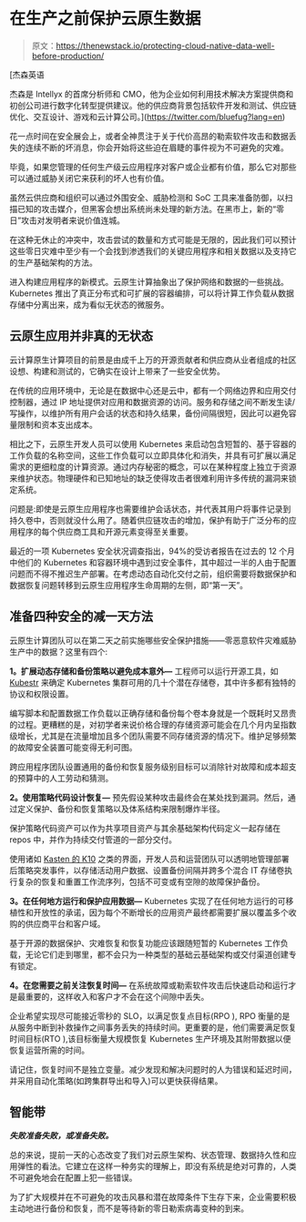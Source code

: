 # 在生产之前保护云原生数据

> 原文：<https://thenewstack.io/protecting-cloud-native-data-well-before-production/>

[](https://twitter.com/bluefug?lang=en)

 [杰森英语

杰森是 Intellyx 的首席分析师和 CMO，他为企业如何利用技术解决方案提供商和初创公司进行数字化转型提供建议。他的供应商背景包括软件开发和测试、供应链优化、交互设计、游戏和云计算公司。](https://twitter.com/bluefug?lang=en) [](https://twitter.com/bluefug?lang=en)

花一点时间在安全展会上，或者全神贯注于关于代价高昂的勒索软件攻击和数据丢失的连续不断的坏消息，你会开始将这些迫在眉睫的事件视为不可避免的灾难。

毕竟，如果您管理的任何生产级云应用程序对客户或企业都有价值，那么它对那些可以通过威胁关闭它来获利的坏人也有价值。

虽然云供应商和组织可以通过外围安全、威胁检测和 SoC 工具来准备防御，以扫描已知的攻击媒介，但黑客会想出系统尚未处理的新方法。在黑市上，新的“零日”攻击对发明者来说价值连城。

在这种无休止的冲突中，攻击尝试的数量和方式可能是无限的，因此我们可以预计这些零日灾难中至少有一个会找到渗透我们的关键应用程序和相关数据以及支持它的生产基础架构的方法。

进入构建应用程序的新模式。云原生计算抽象出了保护网络和数据的一些挑战。Kubernetes 推出了真正分布式和可扩展的容器编排，可以将计算工作负载从数据存储中分离出来，成为看似无状态的微服务。

## 云原生应用并非真的无状态

云计算原生计算项目的前景是由成千上万的开源贡献者和供应商从业者组成的社区设想、构建和测试的，它确实在设计上带来了一些安全优势。

在传统的应用环境中，无论是在数据中心还是云中，都有一个网络边界和应用交付控制器，通过 IP 地址提供对应用和数据资源的访问。服务和存储之间不断发生读/写操作，以维护所有用户会话的状态和持久结果，备份间隔很短，因此可以避免容量限制和资本支出成本。

相比之下，云原生开发人员可以使用 Kubernetes 来启动包含短暂的、基于容器的工作负载的名称空间，这些工作负载可以立即具体化和消失，并具有可扩展以满足需求的更细粒度的计算资源。通过内存秘密的概念，可以在某种程度上独立于资源来维护状态。物理硬件和已知地址的缺乏使得攻击者很难利用许多传统的漏洞来锁定系统。

问题是:即使是云原生应用程序也需要维护会话状态，并代表其用户将事件记录到持久卷中，否则就没什么用了。随着供应链攻击的增加，保护有助于广泛分布的应用程序的每个供应商工具和开源元素变得至关重要。

最近的一项 Kubernetes 安全状况调查指出，94%的受访者报告在过去的 12 个月中他们的 Kubernetes 和容器环境中遇到过安全事件，其中超过一半的人由于配置问题而不得不推迟生产部署。在考虑动态自动化交付之前，组织需要将数据保护和数据恢复问题转移到云原生应用程序生命周期的左侧，即“第一天”。

## 准备四种安全的减一天方法

云原生计算团队可以在第二天之前实施哪些安全保护措施——零恶意软件灾难威胁生产中的数据？这里有四个:

**1。扩展动态存储和备份策略以避免成本意外—** 工程师可以运行开源工具，如 [Kubestr](https://kubestr.io/) 来确定 Kubernetes 集群可用的几十个潜在存储卷，其中许多都有独特的协议和权限设置。

编写脚本和配置数据工作负载以正确存储和备份每个卷本身就是一个既耗时又昂贵的过程。更糟糕的是，对初学者来说价格合理的存储资源可能会在几个月内呈指数级增长，尤其是在流量增加且多个团队需要不同存储资源的情况下。维护足够频繁的故障安全装置可能变得无利可图。

跨应用程序团队设置通用的备份和恢复服务级别目标可以消除针对故障和成本超支的预算中的人工劳动和猜测。

**2。使用策略代码设计恢复—** 预先假设某种攻击最终会在某处找到漏洞。然后，通过定义保护、备份和恢复策略以及体系结构来限制爆炸半径。

保护策略代码资产可以作为共享项目资产与其余基础架构代码定义一起存储在 repos 中，并作为持续交付管道的一部分交付。

使用诸如 [Kasten 的 K10](https://www.kasten.io/product/) 之类的界面，开发人员和运营团队可以透明地管理部署后策略突发事件，以存储活动用户数据、设置备份间隔并跨多个混合 IT 存储卷执行复杂的恢复和重置工作流序列，包括不可变或有空隙的故障保护备份。

**3。在任何地方运行和保护应用数据—** Kubernetes 实现了在任何地方运行的可移植性和开放性的承诺，因为每个不断增长的应用资产最终都需要扩展以覆盖多个收购的供应商平台和客户域。

基于开源的数据保护、灾难恢复和恢复功能应该跟随短暂的 Kubernetes 工作负载，无论它们走到哪里，都不会只为一种类型的基础云基础架构或交付渠道创建专有锁定。

**4。在您需要之前关注恢复时间—** 在系统故障或勒索软件攻击后快速启动和运行才是最重要的，这样收入和客户才不会在这个间隙中丢失。

企业希望实现尽可能接近零秒的 SLO，以满足恢复点目标(RPO ), RPO 衡量的是从服务中断到补救操作之间事务丢失的持续时间。更重要的是，他们需要满足恢复时间目标(RTO ),该目标衡量大规模恢复 Kubernetes 生产环境及其附带数据以便恢复运营所需的时间。

请记住，恢复时间不是独立变量。减少发现和解决问题时的人为错误和延迟时间，并采用自动化策略(如跨集群导出和导入)可以更快获得结果。

## 智能带

***失败准备失败，或准备失败。***

总的来说，提前一天的心态改变了我们对云原生架构、状态管理、数据持久性和应用弹性的看法。它建立在这样一种务实的理解上，即没有系统是绝对可靠的，人类不可避免地会在配置上犯一些错误。

为了扩大规模并在不可避免的攻击风暴和潜在故障条件下生存下来，企业需要积极主动地进行备份和恢复，而不是等待新的零日勒索病毒变种的到来。

<svg xmlns:xlink="http://www.w3.org/1999/xlink" viewBox="0 0 68 31" version="1.1"><title>Group</title> <desc>Created with Sketch.</desc></svg>